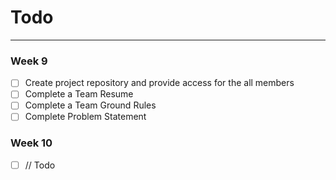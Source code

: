 # Todo
___

### Week 9
- [ ] Create project repository and provide access for the all members
- [ ] Complete a Team Resume
- [ ] Complete a Team Ground Rules
- [ ] Complete Problem Statement

### Week 10
- [ ] // Todo
